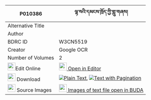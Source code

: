 |P010386|ལྷ་སའི་དམངས་ཁྲོད་ཀྱི་གླུ་གཞས། 
| --- | --- 
|Alternative Title |
|Author | 
|BDRC ID | W3CN5519
|Creator | Google OCR
|Number of Volumes| 2
|<img width="25" src="https://img.icons8.com/color/25/000000/edit-property.png">Edit Online| [<img width="25" src="https://avatars.githubusercontent.com/u/45091458?s=200&v=4"> Open in Editor](http://editor.openpecha.org/P010386)
|<img width="25" src="https://img.icons8.com/fluent/48/000000/download-2.png"/>  Download | [![](https://img.icons8.com/color/20/000000/txt.png)Plain Text](https://github.com/Openpecha/P010386/releases/download/v1/lhasa_i_mangtro_kyi_lushye_plain_P010386.zip), [![](https://img.icons8.com/color/20/000000/txt.png)Text with Pagination](https://github.com/Openpecha/P010386/releases/download/v1/lhasa_i_mangtro_kyi_lushye_pages_P010386.zip)
|<img width="25" src="https://img.icons8.com/plasticine/100/000000/pictures-folder.png"/>  Source Images | [<img width="25" src="https://library.bdrc.io/icons/BUDA-small.svg"> Images of text file open in BUDA](https://library.bdrc.io/show/bdr:W3CN5519)